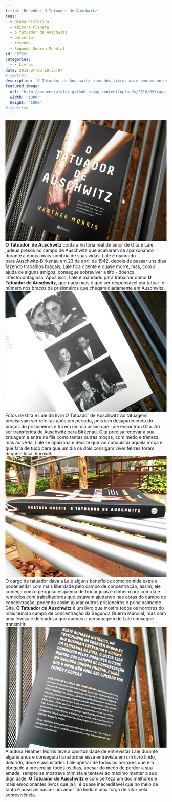 ```yaml
---
title: 'Resenha: O Tatuador de Auschwitz'
tags:
  - drama histórico
  - editora Planeta
  - o tatuador de Auschwitz
  - parceria
  - resenha
  - Segunda Guerra Mundial
id: '5729'
categories:
  - - Livros
date: 2018-07-03 19:35:07
# <extra>
description: 'O Tatuador de Auschwitz é um dos livros mais emocionantes e bonitos que já li. No meio dos horrores da guerra ainda há esperança de sobrevivência e amor.'
featured_image: 
  url: 'http://oqueeuiafalar.github.io/wp-content/uploads/2018/06/capa-livro-o-tatuador-de-auschwitz.jpg'
  width: '1000'
  height: '1000'
# </extra>
---
```


![capa do livro - o tatuador de auschwitz](/wp-content/uploads/2018/06/capa-livro-o-tatuador-de-auschwitz.jpg "capa do livro - o tatuador de auschwitz") **O Tatuador  de Auschwitz** conta a história real de amor de Gita e Lale, judeus presos no campo de Auschwitz que acabaram se apaixonando durante a época mais sombria de suas vidas. Lale é mandado para Auschwitz-Birkenau em 23 de abril de 1942, depois de passar uns dias fazendo trabalhos braçais, Lale fica doente e quase morre, mas, com a ajuda de alguns amigos, consegue sobreviver a tifo - doença infectocontagiosa. Após isso, Lale é mandado para trabalhar como **O Tatuador de Auschwitz**, que nada mais é que ser responsável por tatuar  o número nos braços de prisioneiros que chegam diariamente em Auschwitz. ![fotos do livro o tatuador de Auschwitz](/wp-content/uploads/2018/07/fotos-livro-o-tatuador-de-auschwitz.jpg "fotos do livro o tatuador de Auschwitz") Fotos de Gita e Lale do livro O Tatuador de Auschwitz As tatuagens precisavam ser refeitas após um período, pois iam desaparecendo do braços do prisioneiros e foi em um dia assim que Lale encontrou Gita. Ao ser transferida de Auschwitz para Birkenau, Gita precisa renovar a sua tatuagem e entre na fila como tantas outras moças, com medo e tristeza, mas ao vê-la, Lale se apaixona e decide que vai conquistar aquela moça e que fará de tudo para que um dia os dois consigam viver felizes foram daquele local horrível. ![lombada do livro o tatuador de Auschwitz](/wp-content/uploads/2018/07/lombada-livro-o-tatuador-de-auschwitz.jpg "lombada do livro o tatuador de Auschwitz") O cargo de tatuador dava a Lale alguns benefícios como comida extra e poder andar com mais liberdade pelo campo de concentração, assim, ele começa com o perigoso esquema de trocar joias e dinheiro por comida e remédios com trabalhadores que estavam ajudando nas obras do campo de concentração, podendo assim ajudar outros prisioneiros e principalmente Gita. **O Tatuador de Auschwitz** é um livro que mostra todos os horrores do mais temido campo de concentração da Segunda Guerra Mundial, mas com uma leveza e delicadeza que apenas o personagem de Lale consegue transmitir. ![contra capa do livro o tatuador de Auschwitz](/wp-content/uploads/2018/07/contra-capa-livro-o-tatuador-de-auschwitz.jpg "contra capa do livro o tatuador de Auschwitz") A autora Heather Morris teve a oportunidade de entrevistar Lale durante alguns anos e conseguiu transformar essa entrevista em um livro lindo, dolorido, doce e assustador. Lale apesar de todos os horrores que era obrigado a presenciar todos os dias, apesar do medo de perder a sua amada, sempre se mostrava otimista e tentava ao máximo manter a sua dignidade. **O Tatuador de Auschwitz** é com certeza um dos melhores e mais emocionantes livros que já li, é quase inacreditável que no meio de tanta é possível nascer um amor tão lindo e uma força de lutar pela sobrevivência.
